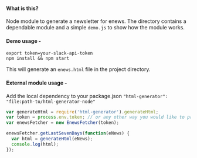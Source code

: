 #### What is this?
Node module to generate a newsletter for enews.
The directory contains a dependable module and a simple `demo.js` to show how the module works.

#### Demo usage -

```
export token=your-slack-api-token
npm install && npm start
```

This will generate an `enews.html` file in the project directory.

#### External module usage -

Add the local dependency to your package.json
`"html-generator": "file:path-to/html-generator-node"`

```javascript
var generateHtml = require('html-generator').generateHtml;
var token = process.env.token; // or any other way you would like to provide the slack api token
var enewsFetcher = new EnewsFetcher(token);

enewsFetcher.getLastSevenDays(function(eNews) {
  var html = generateHtml(eNews);
  console.log(html);
});
```
